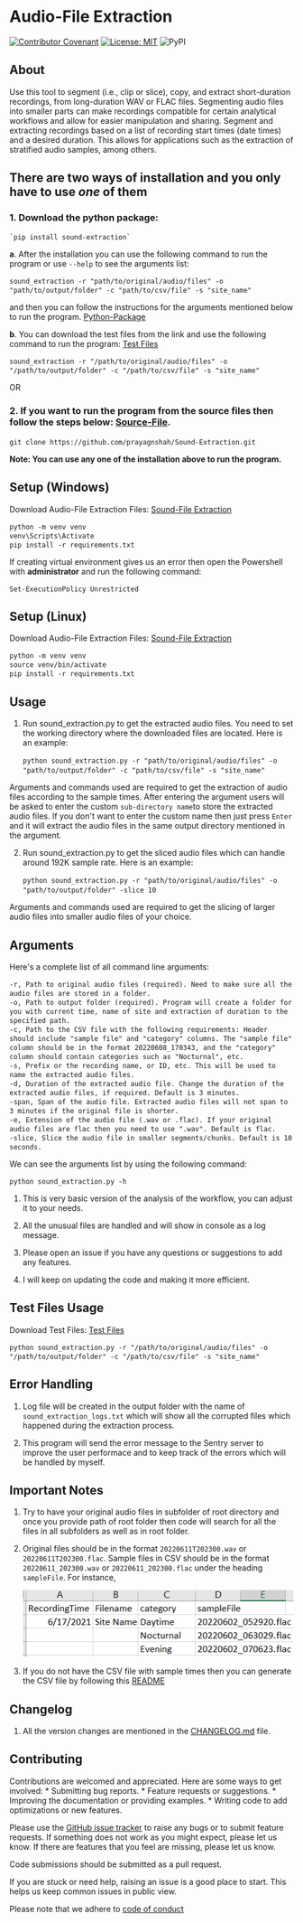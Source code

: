 # Audio-File Extraction

[![Contributor Covenant](https://img.shields.io/badge/Contributor%20Covenant-2.1-4baaaa.svg)](code_of_conduct.md) [![License: MIT](https://img.shields.io/badge/License-MIT-yellow.svg)](https://opensource.org/licenses/MIT) ![PyPI](https://img.shields.io/pypi/v/sound-extraction)

## About

Use this tool to segment (i.e., clip or slice), copy, and extract short-duration recordings, from long-duration WAV or FLAC files. Segmenting audio files into smaller parts can make recordings compatible for certain analytical workflows and allow for easier manipulation and sharing. Segment and extracting recordings based on a list of recording start times (date times) and a desired duration. This allows for applications such as the extraction of stratified audio samples, among others.

## There are two ways of installation and you only have to use *one* of them

### 1. Download the python package:
    
    `pip install sound-extraction`

**a**. After the installation you can use the following command to run the program or use `--help` to see the arguments list:

    sound_extraction -r "path/to/original/audio/files" -o "path/to/output/folder" -c "path/to/csv/file" -s "site_name"

and then you can follow the instructions for the arguments mentioned below to run the program. [Python-Package](#arguments)

**b**. You can download the test files from the link and use the following command to run the program: [Test Files](https://drive.google.com/drive/folders/1I1fgRskCXHCaKkUdxV-TbQW6Vc-hyMMZ?usp=sharing)

    sound_extraction -r "/path/to/original/audio/files" -o "/path/to/output/folder" -c "/path/to/csv/file" -s "site_name"

 OR

### 2. If you want to run the program from the source files then follow the steps below: [Source-File](#setup-windows).
    
    git clone https://github.com/prayagnshah/Sound-Extraction.git

<b>Note: You can use any one of the installation above to run the program.</b>

## Setup (Windows)

Download Audio-File Extraction Files: [Sound-File Extraction](https://github.com/prayagnshah/Sound-Extraction/archive/refs/tags/v2.0.1.zip)

    python -m venv venv
    venv\Scripts\Activate
    pip install -r requirements.txt

If creating virtual environment gives us an error then open the Powershell with <b>administrator</b> and run the following command:

    Set-ExecutionPolicy Unrestricted

## Setup (Linux)

Download Audio-File Extraction Files: [Sound-File Extraction](https://github.com/prayagnshah/Sound-Extraction/archive/refs/tags/v2.0.1.zip)

    python -m venv venv
    source venv/bin/activate
    pip install -r requirements.txt

## Usage

1.  Run sound_extraction.py to get the extracted audio files. You need to set the working directory where the downloaded files are located. Here is an example:

    `python sound_extraction.py -r "path/to/original/audio/files" -o "path/to/output/folder" -c "path/to/csv/file" -s "site_name"`

Arguments and commands used are required to get the extraction of audio files according to the sample times. After entering the argument users will be asked to enter the custom `sub-directory name`to store the extracted audio files. If you don't want to enter the custom name then just press `Enter` and it will extract the audio files in the same output directory mentioned in the argument.

2.  Run sound_extraction.py to get the sliced audio files which can handle around 192K sample rate. Here is an example:

    `python sound_extraction.py -r "path/to/original/audio/files" -o "path/to/output/folder" -slice 10`

Arguments and commands used are required to get the slicing of larger audio files into smaller audio files of your choice.

## Arguments

Here's a complete list of all command line arguments:

    -r, Path to original audio files (required). Need to make sure all the audio files are stored in a folder.
    -o, Path to output folder (required). Program will create a folder for you with current time, name of site and extraction of duration to the specified path.
    -c, Path to the CSV file with the following requirements: Header should include "sample file" and "category" columns. The "sample file" column should be in the format 20220608_170343, and the "category" column should contain categories such as "Nocturnal", etc.
    -s, Prefix or the recording name, or ID, etc. This will be used to name the extracted audio files.
    -d, Duration of the extracted audio file. Change the duration of the extracted audio files, if required. Default is 3 minutes.
    -span, Span of the audio file. Extracted audio files will not span to 3 minutes if the original file is shorter.
    -e, Extension of the audio file (.wav or .flac). If your original audio files are flac then you need to use ".wav". Default is flac.
    -slice, Slice the audio file in smaller segments/chunks. Default is 10 seconds.

We can see the arguments list by using the following command:

    python sound_extraction.py -h

1. This is very basic version of the analysis of the workflow, you can adjust it to your needs.

2. All the unusual files are handled and will show in console as a log message.

3. Please open an issue if you have any questions or suggestions to add any features.

4. I will keep on updating the code and making it more efficient.

## Test Files Usage

Download Test Files: [Test Files](https://drive.google.com/drive/folders/1I1fgRskCXHCaKkUdxV-TbQW6Vc-hyMMZ?usp=sharing)

    python sound_extraction.py -r "/path/to/original/audio/files" -o "/path/to/output/folder" -c "/path/to/csv/file" -s "site_name"

## Error Handling

1. Log file will be created in the output folder with the name of `sound_extraction_logs.txt` which will show all the corrupted files which happened during the extraction process.

2. This program will send the error message to the Sentry server to improve the user performace and to keep track of the errors which will be handled by myself.

## Important Notes

1. Try to have your original audio files in subfolder of root directory and once you provide path of root folder then code will search for all the files in all subfolders as well as in root folder.

2. Original files should be in the format `20220611T202300.wav` or `20220611T202300.flac`. Sample files in CSV should be in the format `20220611_202300.wav` or `20220611_202300.flac` under the heading `sampleFile`. For instance,

   ![Sample Image](data/image.png)

3. If you do not have the CSV file with sample times then you can generate the CSV file by following this [README](https://github.com/prayagnshah/Sound-Extraction/blob/main/src/README.md)

## Changelog

1. All the version changes are mentioned in the [CHANGELOG.md](https://github.com/prayagnshah/Sound-Extraction/blob/main/CHANGELOG.md) file.

## Contributing

Contributions are welcomed and appreciated. Here are some ways to get involved:
    * Submitting bug reports.
    * Feature requests or suggestions.
    * Improving the documentation or providing examples.
    * Writing code to add optimizations or new features.

Please use the [GitHub issue tracker](https://github.com/prayagnshah/Sound-Extraction/issues) to raise any bugs or to submit feature requests. If something does not work as you might expect, please let us know. If there are features that you feel are missing, please let us know.

Code submissions should be submitted as a pull request.

If you are stuck or need help, raising an issue is a good place to start. This helps us keep common issues in public view.

Please note that we adhere to [code of conduct](https://github.com/prayagnshah/Sound-Extraction/blob/main/CODE_OF_CONDUCT.md)
